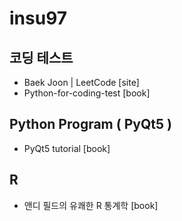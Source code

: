 # insu97

## 코딩 테스트

* Baek Joon | LeetCode [site]
* Python-for-coding-test [book]

## Python Program ( PyQt5 )

* PyQt5 tutorial [book]

## R

* 앤디 필드의 유쾌한 R 통계학 [book]
